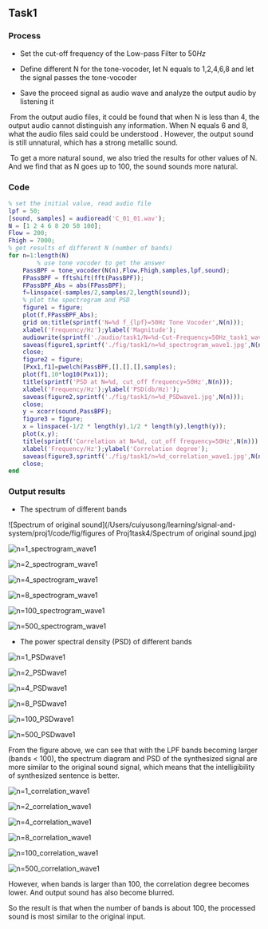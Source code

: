 ## Task1

### Process

* Set the cut-off frequency of the Low-pass Filter to 50*Hz*

* Define different N for the tone-vocoder, let N equals to 1,2,4,6,8 and let the signal passes the tone-vocoder

* Save the proceed signal as audio wave and analyze the output audio by listening it

​	From the output audio files, it could be found that when N is less than 4, the output audio cannot distinguish any information. When N equals 6 and 8, what the audio files said could be understood . However, the output sound is still unnatural, which has a strong metallic sound. 

​	To get a more natural sound, we also tried the results for other values of N. And we find that as N goes up to 100, the sound sounds more natural.

### Code

```matlab
% set the initial value, read audio file
lpf = 50; 
[sound, samples] = audioread('C_01_01.wav');
N = [1 2 4 6 8 20 50 100];
Flow = 200; 
Fhigh = 7000; 
% get results of different N (number of bands)
for n=1:length(N)
		% use tone vocoder to get the answer
    PassBPF = tone_vocoder(N(n),Flow,Fhigh,samples,lpf,sound);
    FPassBPF = fftshift(fft(PassBPF)); 
    FPassBPF_Abs = abs(FPassBPF);
    f=linspace(-samples/2,samples/2,length(sound)); 
    % plot the spectrogram and PSD
    figure1 = figure;
    plot(f,FPassBPF_Abs); 
    grid on;title(sprintf('N=%d f_{lpf}=50Hz Tone Vocoder',N(n)));
    xlabel('Frequency/Hz');ylabel('Magnitude');
    audiowrite(sprintf('./audio/task1/N=%d-Cut-Frequency=50Hz_task1_wave1.wav',N(n)),PassBPF,samples);
    saveas(figure1,sprintf('./fig/task1/n=%d_spectrogram_wave1.jpg',N(n)));
    close;
    figure2 = figure;
    [Pxx1,f1]=pwelch(PassBPF,[],[],[],samples);
    plot(f1,10*log10(Pxx1));
    title(sprintf('PSD at N=%d, cut_off frequency=50Hz',N(n)));
    xlabel('Frequency/Hz');ylabel('PSD(db/Hz)');
    saveas(figure2,sprintf('./fig/task1/n=%d_PSDwave1.jpg',N(n)));
    close;
    y = xcorr(sound,PassBPF);
    figure3 = figure;
    x = linspace(-1/2 * length(y),1/2 * length(y),length(y));
    plot(x,y);
    title(sprintf('Correlation at N=%d, cut_off frequency=50Hz',N(n)));
    xlabel('Frequency/Hz');ylabel('Correlation degree');
    saveas(figure3,sprintf('./fig/task1/n=%d_correlation_wave1.jpg',N(n)));
    close;
end
```

### Output results

* The spectrum of different bands

![Spectrum of original sound](/Users/cuiyusong/learning/signal-and-system/proj1/code/fig/figures of Proj1task4/Spectrum of original sound.jpg)

![n=1_spectrogram_wave1](/Users/cuiyusong/learning/signal-and-system/proj1/code/fig/task1/n=1_spectrogram_wave1.jpg)

![n=2_spectrogram_wave1](/Users/cuiyusong/learning/signal-and-system/proj1/code/fig/task1/n=2_spectrogram_wave1.jpg)

![n=4_spectrogram_wave1](/Users/cuiyusong/learning/signal-and-system/proj1/code/fig/task1/n=4_spectrogram_wave1.jpg)

![n=8_spectrogram_wave1](/Users/cuiyusong/learning/signal-and-system/proj1/code/fig/task1/n=8_spectrogram_wave1.jpg)

![n=100_spectrogram_wave1](/Users/cuiyusong/learning/signal-and-system/proj1/code/fig/task1/n=100_spectrogram_wave1.jpg)

![n=500_spectrogram_wave1](/Users/cuiyusong/learning/signal-and-system/proj1/code/fig/task1/n=500_spectrogram_wave1.jpg)

* The power spectral density (PSD) of different bands

![n=1_PSDwave1](/Users/cuiyusong/learning/signal-and-system/proj1/code/fig/task1/n=1_PSDwave1.jpg)

![n=2_PSDwave1](/Users/cuiyusong/learning/signal-and-system/proj1/code/fig/task1/n=2_PSDwave1.jpg)

![n=4_PSDwave1](/Users/cuiyusong/learning/signal-and-system/proj1/code/fig/task1/n=4_PSDwave1.jpg)

![n=8_PSDwave1](/Users/cuiyusong/learning/signal-and-system/proj1/code/fig/task1/n=8_PSDwave1.jpg)

![n=100_PSDwave1](/Users/cuiyusong/learning/signal-and-system/proj1/code/fig/task1/n=100_PSDwave1.jpg)

![n=500_PSDwave1](/Users/cuiyusong/learning/signal-and-system/proj1/code/fig/task1/n=500_PSDwave1.jpg)



From the figure above, we can see that with the LPF bands becoming larger (bands < 100), the spectrum diagram and PSD of the synthesized signal are more similar to the original sound signal, which means that the intelligibility of synthesized sentence is better.



![n=1_correlation_wave1](/Users/cuiyusong/learning/signal-and-system/proj1/code/fig/task1/n=1_correlation_wave1.jpg)

![n=2_correlation_wave1](/Users/cuiyusong/learning/signal-and-system/proj1/code/fig/task1/n=2_correlation_wave1.jpg)

![n=4_correlation_wave1](/Users/cuiyusong/learning/signal-and-system/proj1/code/fig/task1/n=4_correlation_wave1.jpg)

![n=8_correlation_wave1](/Users/cuiyusong/learning/signal-and-system/proj1/code/fig/task1/n=8_correlation_wave1.jpg)

![n=100_correlation_wave1](/Users/cuiyusong/learning/signal-and-system/proj1/code/fig/task1/n=100_correlation_wave1.jpg)

![n=500_correlation_wave1](/Users/cuiyusong/learning/signal-and-system/proj1/code/fig/task1/n=500_correlation_wave1.jpg)

However, when bands is larger than 100, the correlation degree becomes lower. And output sound has also become blurred.

So the result is that when the number of bands is about 100, the processed sound is most similar to the original input.

